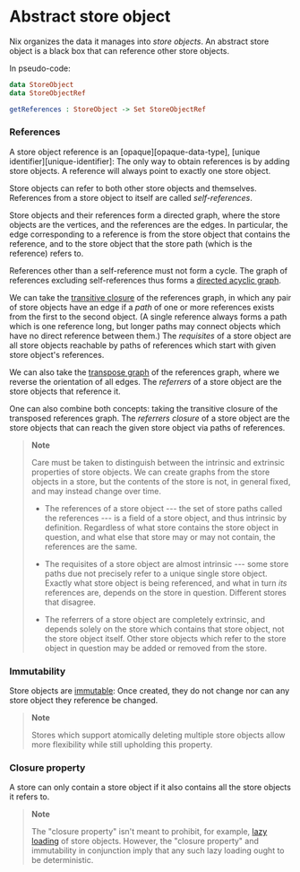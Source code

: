 # Abstract store object

Nix organizes the data it manages into *store objects*.
An abstract store object is a black box that can reference other store objects.

In pseudo-code:

```idris
data StoreObject
data StoreObjectRef

getReferences : StoreObject -> Set StoreObjectRef
```

### References

A store object reference is an [opaque][opaque-data-type], [unique identifier][unique-identifier]:
The only way to obtain references is by adding store objects.
A reference will always point to exactly one store object.

Store objects can refer to both other store objects and themselves.
References from a store object to itself are called *self-references*.

Store objects and their references form a directed graph, where the store objects are the vertices, and the references are the edges.
In particular, the edge corresponding to a reference is from the store object that contains the reference, and to the store object that the store path (which is the reference) refers to.

References other than a self-reference must not form a cycle.
The graph of references excluding self-references thus forms a [directed acyclic graph].

[directed acyclic graph]: @docroot@/glossary.md#gloss-directed-acyclic-graph

We can take the [transitive closure] of the references graph, in which any pair of store objects have an edge if a *path* of one or more references exists from the first to the second object.
(A single reference always forms a path which is one reference long, but longer paths may connect objects which have no direct reference between them.)
The *requisites* of a store object are all store objects reachable by paths of references which start with given store object's references.

[transitive closure]: https://en.wikipedia.org/wiki/Transitive_closure

We can also take the [transpose graph] of the references graph, where we reverse the orientation of all edges.
The *referrers* of a store object are the store objects that reference it.

[transpose graph]: https://en.wikipedia.org/wiki/Transpose_graph

One can also combine both concepts: taking the transitive closure of the transposed references graph.
The *referrers closure* of a store object are the store objects that can reach the given store object via paths of references.

> **Note**
>
> Care must be taken to distinguish between the intrinsic and extrinsic properties of store objects.
> We can create graphs from the store objects in a store, but the contents of the store is not, in general fixed, and may instead change over time.
>
> - The references of a store object --- the set of store paths called the references --- is a field of a store object, and thus intrinsic by definition.
    Regardless of what store contains the store object in question, and what else that store may or may not contain, the references are the same.
>
> - The requisites of a store object are almost intrinsic --- some store paths due not precisely refer to a unique single store object.
> Exactly what store object is being referenced, and what in turn *its* references are, depends on the store in question.
>   Different stores that disagree.
>
> - The referrers of a store object are completely extrinsic, and depends solely on the store which contains that store object, not the store object itself.
>   Other store objects which refer to the store object in question may be added or removed from the store.

### Immutability

Store objects are [immutable](https://en.wikipedia.org/wiki/Immutable_object):
Once created, they do not change nor can any store object they reference be changed.

> **Note**
>
> Stores which support atomically deleting multiple store objects allow more flexibility while still upholding this property.

### Closure property

A store can only contain a store object if it also contains all the store objects it refers to.

> **Note**
>
> The "closure property" isn't meant to prohibit, for example, [lazy loading](https://en.wikipedia.org/wiki/Lazy_loading) of store objects.
> However, the "closure property" and immutability in conjunction imply that any such lazy loading ought to be deterministic.
